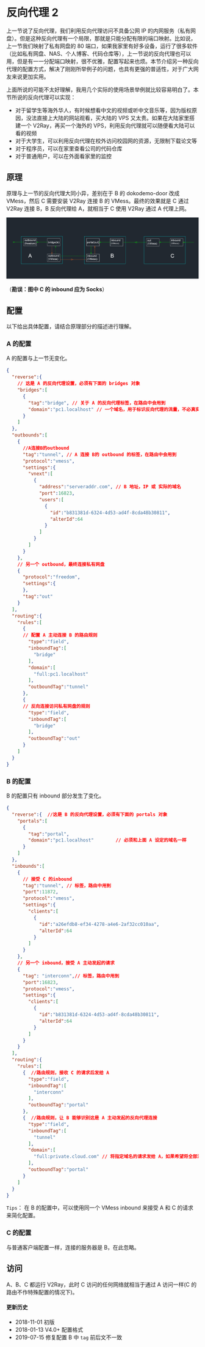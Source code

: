 # 反向代理 2

上一节说了反向代理，我们利用反向代理访问不具备公网 IP 的内网服务（私有网盘）。但是这种反向代理有一个局限，那就是只能分配有限的端口映射。比如说，上一节我们映射了私有网盘的 80 端口，如果我家里有好多设备，运行了很多软件（比如私有网盘、NAS、个人博客、代码仓库等），上一节说的反向代理也可以用，但是有一一分配端口映射，很不优雅，配置写起来也烦。本节介绍另一种反向代理的配置方式，解决了刚刚所举例子的问题，也具有更强的普适性，对于广大网友来说更加实用。

上面所说的可能不太好理解，我用几个实际的使用场景举例就比较容易明白了。本节所说的反向代理可以实现：
- 对于留学生等海外华人，有时候想看中文的视频或听中文音乐等，因为版权原因，没法直接上大陆的网站观看，买大陆的 VPS 又太贵。如果在大陆家里搭建一个 V2Ray，再买一个海外的 VPS，利用反向代理就可以随便看大陆可以看的视频
- 对于大学生，可以利用反向代理在校外访问校园网的资源，无限制下载论文等
- 对于程序员，可以在家里查看公司的代码仓库
- 对于普通用户，可以在外面看家里的监控

## 原理

原理与上一节的反向代理大同小异，差别在于 B 的 dokodemo-door 改成 VMess，然后 C 需要安装 V2Ray 连接 B 的 VMess。最终的效果就是 C 通过 V2Ray 连接 B，B 反向代理给 A，就相当于 C 使用 V2Ray 通过 A 代理上网。

![](../resource/images/block_of_reverse-vmess.png)

（**勘误：图中 C 的 inbound 应为 Socks**）

## 配置

以下给出具体配置，请结合原理部分的描述进行理解。

### A 的配置

A 的配置与上一节无变化。

```json
{  
  "reverse":{ 
    // 这是 A 的反向代理设置，必须有下面的 bridges 对象
    "bridges":[  
      {  
        "tag":"bridge", // 关于 A 的反向代理标签，在路由中会用到
        "domain":"pc1.localhost" // 一个域名，用于标识反向代理的流量，不必真实存在，但必须跟下面 B 中的 reverse 配置的域名一致
      }
    ]
  },
  "outbounds":[
    {  
      //A连接B的outbound  
      "tag":"tunnel", // A 连接 B的 outbound 的标签，在路由中会用到
      "protocol":"vmess",
      "settings":{  
        "vnext":[  
          {  
            "address":"serveraddr.com", // B 地址，IP 或 实际的域名
            "port":16823,
            "users":[  
              {  
                "id":"b831381d-6324-4d53-ad4f-8cda48b30811",
                "alterId":64
              }
            ]
          }
        ]
      }
    },
    // 另一个 outbound，最终连接私有网盘    
    {  
      "protocol":"freedom",
      "settings":{  
      },
      "tag":"out"
    }
  ],
  "routing":{  
    "rules":[  
      {  
      // 配置 A 主动连接 B 的路由规则
        "type":"field",
        "inboundTag":[  
          "bridge"
        ],
        "domain":[  
          "full:pc1.localhost"
        ],
        "outboundTag":"tunnel"
      },
      {  
      // 反向连接访问私有网盘的规则
        "type":"field",
        "inboundTag":[  
          "bridge"
        ],
        "outboundTag":"out"
      }
    ]    
  }
}
```

### B 的配置

B 的配置只有 inbound 部分发生了变化。

```json
{  
  "reverse":{  //这是 B 的反向代理设置，必须有下面的 portals 对象
    "portals":[  
      {  
        "tag":"portal",
        "domain":"pc1.localhost"        // 必须和上面 A 设定的域名一样
      }
    ]
  },
  "inbounds":[
    {  
      // 接受 C 的inbound
      "tag":"tunnel", // 标签，路由中用到
      "port":11872,
      "protocol":"vmess",
      "settings":{  
        "clients":[  
          {  
            "id":"a26efdb8-ef34-4278-a4e6-2af32cc010aa",
            "alterId":64
          }
        ]
      }
    },
    // 另一个 inbound，接受 A 主动发起的请求  
    {  
      "tag": "interconn",// 标签，路由中用到
      "port":16823,
      "protocol":"vmess",
      "settings":{  
        "clients":[  
          {  
            "id":"b831381d-6324-4d53-ad4f-8cda48b30811",
            "alterId":64
          }
        ]
      }
    }
  ],
  "routing":{   
    "rules":[  
      {  //路由规则，接收 C 的请求后发给 A
        "type":"field",
        "inboundTag":[  
          "interconn"
        ],
        "outboundTag":"portal"
      },
      {  //路由规则，让 B 能够识别这是 A 主动发起的反向代理连接
        "type":"field",
        "inboundTag":[  
          "tunnel"
        ],
        "domain":[  
          "full:private.cloud.com" // 将指定域名的请求发给 A，如果希望将全部流量发给 A，这里可以不设置域名规则。
        ],
        "outboundTag":"portal"
      }
    ]
  }
}
```

`Tips`： 在 B 的配置中，可以使用同一个 VMess inbound 来接受 A 和 C 的请求来简化配置。

### C 的配置

与普通客户端配置一样，连接的服务器是 B，在此忽略。

## 访问

A、B、C 都运行 V2Ray，此时 C 访问的任何网络就相当于通过 A 访问一样(C 的路由不作特殊配置的情况下)。


#### 更新历史

- 2018-11-01 初版
- 2018-01-13 V4.0+ 配置格式
- 2019-07-15 修复配置 B 中 `tag` 前后文不一致

